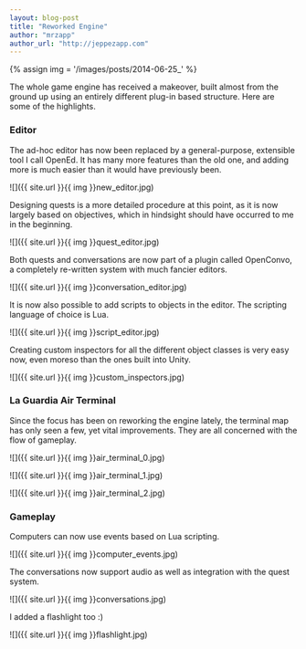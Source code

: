 ```yaml
---
layout: blog-post
title: "Reworked Engine"
author: "mrzapp"
author_url: "http://jeppezapp.com"
---
```


{% assign img = '/images/posts/2014-06-25_' %}

The whole game engine has received a makeover, built almost from the ground up using an entirely different plug-in based structure. Here are some of the highlights.

### Editor
The ad-hoc editor has now been replaced by a general-purpose, extensible tool I call OpenEd. It has many more features than the old one, and adding more is much easier than it would have previously been.

![]({{ site.url }}{{ img }}new_editor.jpg)

Designing quests is a more detailed procedure at this point, as it is now largely based on objectives, which in hindsight should have occurred to me in the beginning.

![]({{ site.url }}{{ img }}quest_editor.jpg)

Both quests and conversations are now part of a plugin called OpenConvo, a completely re-written system with much fancier editors.

![]({{ site.url }}{{ img }}conversation_editor.jpg)

It is now also possible to add scripts to objects in the editor. The scripting language of choice is Lua.

![]({{ site.url }}{{ img }}script_editor.jpg)

Creating custom inspectors for all the different object classes is very easy now, even moreso than the ones built into Unity.

![]({{ site.url }}{{ img }}custom_inspectors.jpg)

### La Guardia Air Terminal

Since the focus has been on reworking the engine lately, the terminal map has only seen a few, yet vital improvements. They are all concerned with the flow of gameplay.

![]({{ site.url }}{{ img }}air_terminal_0.jpg)

![]({{ site.url }}{{ img }}air_terminal_1.jpg)

![]({{ site.url }}{{ img }}air_terminal_2.jpg)

### Gameplay

Computers can now use events based on Lua scripting.

![]({{ site.url }}{{ img }}computer_events.jpg)

The conversations now support audio as well as integration with the quest system.

![]({{ site.url }}{{ img }}conversations.jpg)

I added a flashlight too :)

![]({{ site.url }}{{ img }}flashlight.jpg)
